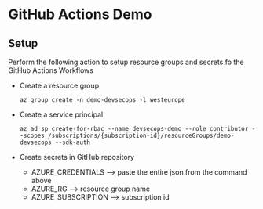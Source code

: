 # GitHub Actions Demo

## Setup

Perform the following action to setup resource groups and secrets fo the GitHub Actions Workflows

- Create a resource group

  ```
  az group create -n demo-devsecops -l westeurope
  ```

- Create a service principal

  ```
  az ad sp create-for-rbac --name devsecops-demo --role contributor --scopes /subscriptions/{subscription-id}/resourceGroups/demo-devsecops --sdk-auth
  ```

- Create secrets in GitHub repository
  - AZURE_CREDENTIALS --> paste the entire json from the command above
  - AZURE_RG --> resource group name
  - AZURE_SUBSCRIPTION --> subscription id